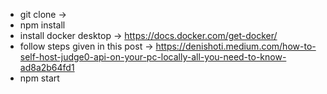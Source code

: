 - git clone ->
- npm install
- install docker desktop -> https://docs.docker.com/get-docker/
- follow steps given in this post -> https://denishoti.medium.com/how-to-self-host-judge0-api-on-your-pc-locally-all-you-need-to-know-ad8a2b64fd1
- npm start
